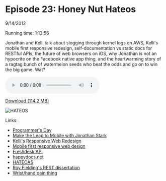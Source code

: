 Episode 23: Honey Nut Hateos
====
9/14/2012

Running time: 1:13:56

Jonathan and Kelli talk about slogging through kernel logs on AWS, Kelli's mobile first responsive redesign, self-documentation vs static docs for RESTful APIs, the future of web browsers on iOS, why Jonathan is not an hypocrite on the Facebook native app thing, and the heartwarming story of a ragtag bunch of watermelon seeds who beat the odds and go on to win the big game. Wat?

<audio preload="auto" controls>
	<source src="https://s3.amazonaws.com/nitch/Episode_23_Honey_Nut_Hateos.mp3" type="audio/mpeg" />
	<source src="https://s3.amazonaws.com/nitch/Episode_23_Honey_Nut_Hateos.ogg" type="audio/ogg" />
</audio>

[Download (114.2 MB)](https://s3.amazonaws.com/nitch/Episode_23_Honey_Nut_Hateos.mp3 "Episode 23: Honey Nut Hateos")

![HATEOS](http://f.cl.ly/items/2U3t0Q1F3w0t150O241D/hateos-box.png)

Links:

* [Programmer's Day](https://en.wikipedia.org/wiki/Programmers_Day)
* [Make the Leap to Mobile with Jonathan Stark](http://jonathanstark.com/leap "Make the Leap to Mobile with Jonathan Stark")
* [Kelli's Responsive Web Redesign](http://www.kellishaver.com/ "Kelli Shaver")
* [Mobile first responsive web design](http://www.html5rocks.com/en/mobile/responsivedesign/ "Creating a Mobile-First Responsive Web Design - HTML5 Rocks")
* [Freshdesk API](http://www.freshdesk.com/api/ "Freshdesk API documentation")
* [happydocs.net](http://happydocs.net/ "Happy Docs – Painless documentation for API developers")
* [HATEOAS](http://en.wikipedia.org/wiki/HATEOAS "HATEOAS - Wikipedia, the free encyclopedia")
* [Roy Fielding's REST dissertation](http://www.ics.uci.edu/~fielding/pubs/dissertation/top.htm "Architectural Styles and the Design of Network-based Software Architectures")
* [Wrist/hand pain thing](http://kellishaver.tumblr.com/post/31143579095/wrist-and-hand-pain-when-programming)
